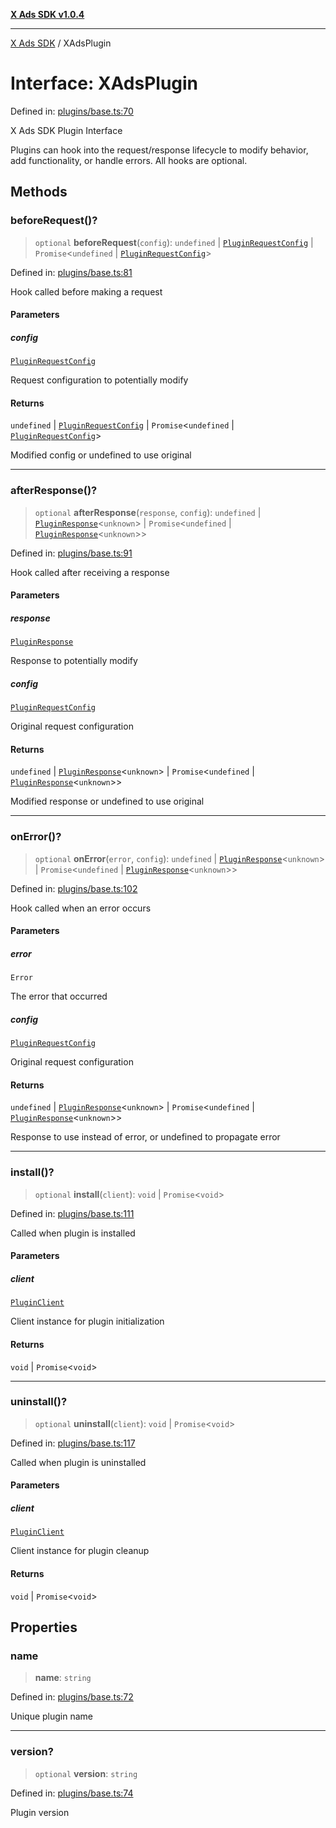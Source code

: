 [**X Ads SDK v1.0.4**](../README.md)

***

[X Ads SDK](../globals.md) / XAdsPlugin

# Interface: XAdsPlugin

Defined in: [plugins/base.ts:70](https://github.com/kage1020/x-ads-sdk/blob/main/src/plugins/base.ts#L70)

X Ads SDK Plugin Interface

Plugins can hook into the request/response lifecycle to modify behavior,
add functionality, or handle errors. All hooks are optional.

## Methods

### beforeRequest()?

> `optional` **beforeRequest**(`config`): `undefined` \| [`PluginRequestConfig`](PluginRequestConfig.md) \| `Promise`\<`undefined` \| [`PluginRequestConfig`](PluginRequestConfig.md)\>

Defined in: [plugins/base.ts:81](https://github.com/kage1020/x-ads-sdk/blob/main/src/plugins/base.ts#L81)

Hook called before making a request

#### Parameters

##### config

[`PluginRequestConfig`](PluginRequestConfig.md)

Request configuration to potentially modify

#### Returns

`undefined` \| [`PluginRequestConfig`](PluginRequestConfig.md) \| `Promise`\<`undefined` \| [`PluginRequestConfig`](PluginRequestConfig.md)\>

Modified config or undefined to use original

***

### afterResponse()?

> `optional` **afterResponse**(`response`, `config`): `undefined` \| [`PluginResponse`](PluginResponse.md)\<`unknown`\> \| `Promise`\<`undefined` \| [`PluginResponse`](PluginResponse.md)\<`unknown`\>\>

Defined in: [plugins/base.ts:91](https://github.com/kage1020/x-ads-sdk/blob/main/src/plugins/base.ts#L91)

Hook called after receiving a response

#### Parameters

##### response

[`PluginResponse`](PluginResponse.md)

Response to potentially modify

##### config

[`PluginRequestConfig`](PluginRequestConfig.md)

Original request configuration

#### Returns

`undefined` \| [`PluginResponse`](PluginResponse.md)\<`unknown`\> \| `Promise`\<`undefined` \| [`PluginResponse`](PluginResponse.md)\<`unknown`\>\>

Modified response or undefined to use original

***

### onError()?

> `optional` **onError**(`error`, `config`): `undefined` \| [`PluginResponse`](PluginResponse.md)\<`unknown`\> \| `Promise`\<`undefined` \| [`PluginResponse`](PluginResponse.md)\<`unknown`\>\>

Defined in: [plugins/base.ts:102](https://github.com/kage1020/x-ads-sdk/blob/main/src/plugins/base.ts#L102)

Hook called when an error occurs

#### Parameters

##### error

`Error`

The error that occurred

##### config

[`PluginRequestConfig`](PluginRequestConfig.md)

Original request configuration

#### Returns

`undefined` \| [`PluginResponse`](PluginResponse.md)\<`unknown`\> \| `Promise`\<`undefined` \| [`PluginResponse`](PluginResponse.md)\<`unknown`\>\>

Response to use instead of error, or undefined to propagate error

***

### install()?

> `optional` **install**(`client`): `void` \| `Promise`\<`void`\>

Defined in: [plugins/base.ts:111](https://github.com/kage1020/x-ads-sdk/blob/main/src/plugins/base.ts#L111)

Called when plugin is installed

#### Parameters

##### client

[`PluginClient`](PluginClient.md)

Client instance for plugin initialization

#### Returns

`void` \| `Promise`\<`void`\>

***

### uninstall()?

> `optional` **uninstall**(`client`): `void` \| `Promise`\<`void`\>

Defined in: [plugins/base.ts:117](https://github.com/kage1020/x-ads-sdk/blob/main/src/plugins/base.ts#L117)

Called when plugin is uninstalled

#### Parameters

##### client

[`PluginClient`](PluginClient.md)

Client instance for plugin cleanup

#### Returns

`void` \| `Promise`\<`void`\>

## Properties

### name

> **name**: `string`

Defined in: [plugins/base.ts:72](https://github.com/kage1020/x-ads-sdk/blob/main/src/plugins/base.ts#L72)

Unique plugin name

***

### version?

> `optional` **version**: `string`

Defined in: [plugins/base.ts:74](https://github.com/kage1020/x-ads-sdk/blob/main/src/plugins/base.ts#L74)

Plugin version
